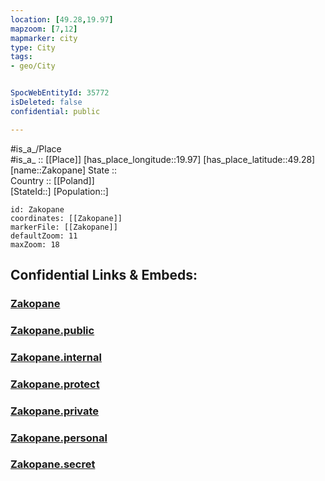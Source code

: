 ```yaml
---
location: [49.28,19.97] 
mapzoom: [7,12] 
mapmarker: city 
type: City
tags:
- geo/City


SpocWebEntityId: 35772
isDeleted: false
confidential: public

---
```

#is_a_/Place  
#is_a_ :: [[Place]] 
[has_place_longitude::19.97] 
[has_place_latitude::49.28] 
[name::Zakopane] 
State ::  
Country :: [[Poland]]  
[StateId::] 
[Population::] 



```leaflet
id: Zakopane
coordinates: [[Zakopane]] 
markerFile: [[Zakopane]] 
defaultZoom: 11 
maxZoom: 18
```


## Confidential Links & Embeds: 

### [Zakopane](/_Standards/Earth/Continent/Europe/Europe~East/Poland/Provinces~Poland/Lesser_Poland/City/Zakopane.md) 

### [Zakopane.public](/_public/Earth/Continent/Europe/Europe~East/Poland/Provinces~Poland/Lesser_Poland/City/Zakopane.public.md) 

### [Zakopane.internal](/_internal/Earth/Continent/Europe/Europe~East/Poland/Provinces~Poland/Lesser_Poland/City/Zakopane.internal.md) 

### [Zakopane.protect](/_protect/Earth/Continent/Europe/Europe~East/Poland/Provinces~Poland/Lesser_Poland/City/Zakopane.protect.md) 

### [Zakopane.private](/_private/Earth/Continent/Europe/Europe~East/Poland/Provinces~Poland/Lesser_Poland/City/Zakopane.private.md) 

### [Zakopane.personal](/_personal/Earth/Continent/Europe/Europe~East/Poland/Provinces~Poland/Lesser_Poland/City/Zakopane.personal.md) 

### [Zakopane.secret](/_secret/Earth/Continent/Europe/Europe~East/Poland/Provinces~Poland/Lesser_Poland/City/Zakopane.secret.md)


